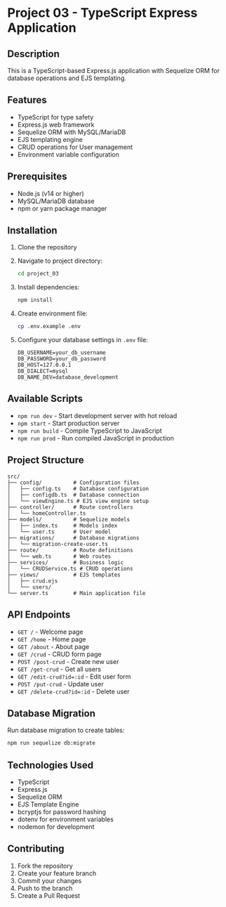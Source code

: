 # Project 03 - TypeScript Express Application

## Description
This is a TypeScript-based Express.js application with Sequelize ORM for database operations and EJS templating.

## Features
- TypeScript for type safety
- Express.js web framework
- Sequelize ORM with MySQL/MariaDB
- EJS templating engine
- CRUD operations for User management
- Environment variable configuration

## Prerequisites
- Node.js (v14 or higher)
- MySQL/MariaDB database
- npm or yarn package manager

## Installation

1. Clone the repository
2. Navigate to project directory:
   ```bash
   cd project_03
   ```

3. Install dependencies:
   ```bash
   npm install
   ```

4. Create environment file:
   ```bash
   cp .env.example .env
   ```

5. Configure your database settings in `.env` file:
   ```env
   DB_USERNAME=your_db_username
   DB_PASSWORD=your_db_password
   DB_HOST=127.0.0.1
   DB_DIALECT=mysql
   DB_NAME_DEV=database_development
   ```

## Available Scripts

- `npm run dev` - Start development server with hot reload
- `npm start` - Start production server
- `npm run build` - Compile TypeScript to JavaScript
- `npm run prod` - Run compiled JavaScript in production

## Project Structure

```
src/
├── config/          # Configuration files
│   ├── config.ts    # Database configuration
│   ├── configdb.ts  # Database connection
│   └── viewEngine.ts # EJS view engine setup
├── controller/      # Route controllers
│   └── homeController.ts
├── models/          # Sequelize models
│   ├── index.ts     # Models index
│   └── user.ts      # User model
├── migrations/      # Database migrations
│   └── migration-create-user.ts
├── route/           # Route definitions
│   └── web.ts       # Web routes
├── services/        # Business logic
│   └── CRUDService.ts # CRUD operations
├── views/           # EJS templates
│   ├── crud.ejs
│   └── users/
└── server.ts        # Main application file
```

## API Endpoints

- `GET /` - Welcome page
- `GET /home` - Home page
- `GET /about` - About page
- `GET /crud` - CRUD form page
- `POST /post-crud` - Create new user
- `GET /get-crud` - Get all users
- `GET /edit-crud?id=:id` - Edit user form
- `POST /put-crud` - Update user
- `GET /delete-crud?id=:id` - Delete user

## Database Migration

Run database migration to create tables:
```bash
npm run sequelize db:migrate
```

## Technologies Used

- TypeScript
- Express.js
- Sequelize ORM
- EJS Template Engine
- bcryptjs for password hashing
- dotenv for environment variables
- nodemon for development

## Contributing

1. Fork the repository
2. Create your feature branch
3. Commit your changes
4. Push to the branch
5. Create a Pull Request
